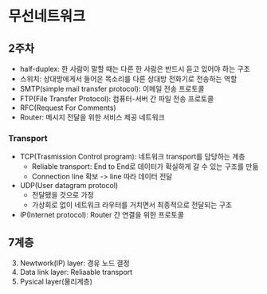 # 무선네트워크

## 2주차
+ half-duplex: 한 사람이 말할 때는 다른 한 사람은 반드시 듣고 있어야 하는 구조
+ 스위치: 상대방에게서 들어온 목소리를 다른 상대방 전화기로 전송하는 역할
+ SMTP(simple mail transfer protocol): 이메일 전송 프로토콜
+ FTP(File Transfer Protocol): 컴퓨터-서버 간 파일 전송 프로토콜
+ RFC(Request For Comments)
+ Router: 메시지 전달을 위한 서비스 제공 네트워크

### Transport
+ TCP(Trasmission Control program): 네트워크 transport를 담당하는 계층
    + Reliable transport: End to End로 데이터가 확실하게 갈 수 있는 구조를 만듦
    + Connection line 확보 -> line 따라 데이터 전달
+ UDP(User datagram protocol)
    + 전달됐을 것으로 가정
    + 가상회로 없이 네트워크 라우터를 거치면서 최종적으로 전달되는 구조
+ IP(Internet protocol): Router 간 연결을 위한 프로토콜

## 7계층
3. Newtwork(IP) layer: 경유 노드 결정
2. Data link layer: Reliaable transport
1. Pysical layer(물리계층)
